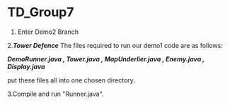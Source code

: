 # TD_Group7
1. Enter Demo2 Branch

2.***Tower Defence***
The files required to run our demo1 code are as follows:
 
  ***DemoRunner.java
  , Tower.java
  , MapUnderlier.java
  , Enemy.java
  , Display.java***
  
  put these files all into one chosen directory.
  
3.Compile and run "Runner.java".
